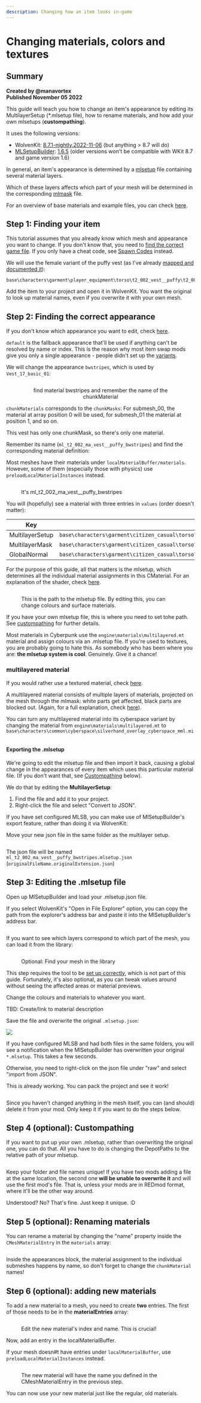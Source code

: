 ```yaml
---
description: Changing how an item looks in-game
---
```


# Changing materials, colors and textures

## Summary <a href="#summary" id="summary"></a>

**Created by @manavortex**\
**Published November 05 2022**

This guide will teach you how to change an item's appearance by editing its MultilayerSetup (\*.mlsetup file), how to rename materials, and how add your own mlsetups (**custompathing**).

It uses the following versions:

* WolvenKit: [8.7.1-nightly.2022-11-06](https://github.com/WolvenKit/WolvenKit/compare/8.7.1-nightly.2022-11-05...8.7.1-nightly.2022-11-06) (but anything > 8.7 will do)
* [MLSetupBuilder](../../../modding-know-how/modding-tools/mlsetup-builder.md): [1.6.5](https://github.com/Neurolinked/MlsetupBuilder) (older versions won't be compatible with WKit 8.7 and game version 1.6)


In general, an item's appearance is determined by a [mlsetup](../../../modding-know-how/modding-cyberpunk-2077/materials-how-to-configure-them/multilayered.md#what-is-the-mlsetup) file containing several material layers.&#x20;

Which of these layers affects which part of your mesh will be determined in the corresponding [mlmask](../../../modding-know-how/modding-cyberpunk-2077/materials-how-to-configure-them/multilayered.md#what-is-the-mlmask) file.



For an overview of base materials and example files, you can check [here](../../../modding-know-how/references-lists-and-overviews/cheat-sheet-materials.md).


## **Step 1: Finding your item**


This tutorial assumes that you already know which mesh and appearance you want to change. If you don't know that, you need to [find the correct game file](replace-a-player-item-with-an-npc-item.md#summary). If you only have a cheat code, see [Spawn Codes](../../../modding-know-how/references-lists-and-overviews/equipment/spawn-codes-baseids-hashes.md#the-.app) instead.


We will use the female variant of the puffy vest (as I've already [mapped and documented it](../../../modding-know-how/references-lists-and-overviews/equipment/variants-and-appearances.md#reinforced-puffer-vest-4-variants)):

```
base\characters\garment\player_equipment\torso\t2_002_vest__puffy\t2_002_pwa_vest__puffy.mesh
```


Add the item to your project and open it in WolvenKit. You want the original to look up material names, even if you overwrite it with your own mesh.


## Step 2: Finding the correct appearance


If you don't know which appearance you want to edit, check [here](../../../modding-know-how/references-lists-and-overviews/equipment/spawn-codes-baseids-hashes.md#the-.app).&#x20;

`default` is the fallback appearance that'll be used if anything can't be resolved by name or index. This is the reason why most item swap mods give you only a single appearance - people didn't set up the [variants](replace-a-player-item-with-an-npc-item.md).


We will change the appearance `bwstripes`, which is used by `Vest_17_basic_01`:

<div align="center">

<figure><img src="../../../.gitbook/assets/image (25).png" alt=""><figcaption><p>find material bwstripes and remember the name of the chunkMaterial</p></figcaption></figure>

</div>


`chunkMaterials` corresponds to the `chunkMasks`: For submesh\_00, the material at array position 0 will be used, for submesh\_01 the material at position 1, and so on.


This vest has only one chunkMask, so there's only one material.&#x20;

Remember its name (`ml_t2_002_ma_vest__puffy_bwstripes`) and find the corresponding material definition:


Most meshes have their materials under `localMaterialBuffer/materials`. However, some of them (especially those with physics) use `preloadLocalMaterialInstances` instead.


<figure><img src="../../../.gitbook/assets/image (3) (3).png" alt=""><figcaption><p>It's ml_t2_002_ma_vest__puffy_bwstripes</p></figcaption></figure>

You will (hopefully) see a material with three entries in `values` (order doesn't matter):

<table><thead><tr><th width="213">Key</th><th>Value (DepotPath)</th></tr></thead><tbody><tr><td>MultilayerSetup</td><td><code>base\characters\garment\citizen_casual\torso\t2_002_vest__puffy\textures\ml_t2_002_ma_vest__puffy_bwstripes.mlsetup</code></td></tr><tr><td>MultilayerMask</td><td><code>base\characters\garment\citizen_casual\torso\t2_002_vest__puffy\textures\ml_t2_002_ma_vest__puffy_default.mlmask</code></td></tr><tr><td>GlobalNormal</td><td><code>base\characters\garment\citizen_casual\torso\t2_002_vest__puffy\textures\t2_002_ma_vest__puffy_n01.xbm</code></td></tr></tbody></table>

For the purpose of this guide, all that matters is the mlsetup, which determines all the individual material assignments in this CMaterial. For an explanation of the shader, check [here](../../../modding-know-how/modding-cyberpunk-2077/materials-how-to-configure-them/multilayered.md).

<figure><img src="../../../.gitbook/assets/image (14) (1).png" alt=""><figcaption><p>This is the path to the mlsetup file. By editing this, you can change colours and surface materials.</p></figcaption></figure>


If you have your own mlsetup file, this is where you need to set tohe path. See [custompathing](changing-materials-colors-and-textures.md#step-4-optional-custompathing) for further details.



Most materials in Cyberpunk use the `engine\materials\multilayered.mt` material and assign colours via an .mlsetup file. If you're used to textures, you are probably going to hate this. As somebody who has been where you are: **the mlsetup system is cool**. Genuinely. Give it a chance!&#x20;


### multilayered material&#x20;


If you would rather use a textured material, check [here](changing-materials-colors-and-textures.md#other-materials-textured).


A multilayered material consists of multiple layers of materials, projected on the mesh through the mlmask: white parts get affected, black parts are blocked out. (Again, for a full explanation, check [here](../../../modding-know-how/modding-cyberpunk-2077/materials-how-to-configure-them/multilayered.md)).&#x20;


You can turn any multilayered material into its cyberspace variant by changing the material from `engine\materials\multilayered.mt` to `base\characters\common\cyberspace\silverhand_overlay_cyberspace_mml.mi`


<figure><img src="../../../.gitbook/assets/multilayered.png" alt=""><figcaption></figcaption></figure>

#### Exporting the .mlsetup

We're going to edit the mlsetup file and then import it back, causing a global change in the appearances of every item which uses this particular material file. (If you don't want that, see [Custompathing](changing-materials-colors-and-textures.md#step-4-optional-custompathing) below).

We do that by editing the **MultilayerSetup**:

1. Find the file and add it to your project.
2. Right-click the file and select "Convert to JSON".


If you have set configured MLSB, you can make use of MlSetupBuilder's export feature, rather than doing it via WolvenKit:


Move your new json file in the same folder as the multilayer setup.&#x20;

<figure><img src="../../../.gitbook/assets/image (22) (1).png" alt=""><figcaption></figcaption></figure>


The json file will be named `ml_t2_002_ma_vest__puffy_bwstripes.mlsetup.json` (`originalFileName.originalExtension.json`)&#x20;


## Step 3: Editing the .mlsetup file

Open up MlSetupBuilder and load your .mlsetup.json file.


If you select WolvenKit's "Open in File Explorer" option, you can copy the path from the explorer's address bar and paste it into the MlSetupBuilder's address bar.


<figure><img src="../../../.gitbook/assets/image (18).png" alt=""><figcaption></figcaption></figure>

If you want to see which layers correspond to which part of the mesh, you can load it from the library:

<figure><img src="https://i.imgur.com/nNmwlBD.png" alt=""><figcaption><p>Optional: Find your mesh in the library</p></figcaption></figure>


This step requires the tool to be [set up correctly](../../../modding-know-how/modding-tools/mlsetup-builder.md), which is not part of this guide. Fortunately, it's also optional, as you can tweak values around without seeing the affected areas or material previews.


Change the colours and materials to whatever you want.


TBD: Create/link to material description


Save the file and overwrite the original `.mlsetup.json`:

![](<../../../.gitbook/assets/image (11) (1) (1).png>)

If you have configured MLSB and had both files in the same folders, you will see a notification when the MlSetupBuilder has overwritten your original `*.mlsetup`. This takes a few seconds.

Otherwise, you need to right-click on the json file under "raw" and select "import from JSON".


This is already working. You can pack the project and see it work!


<figure><img src="../../../.gitbook/assets/image (1) (3).png" alt=""><figcaption></figcaption></figure>


Since you haven't changed anything in the mesh itself, you can (and should) delete it from your mod. Only keep it if you want to do the steps below.


## Step 4 (optional): Custompathing

If you want to put up your own .mlsetup, rather than overwriting the original one, you can do that. All you have to do is changing the DepotPaths to the relative path of your mlsetup.

<figure><img src="../../../.gitbook/assets/image (7) (1).png" alt=""><figcaption></figcaption></figure>


Keep your folder and file names unique! If you have two mods adding a file at the same location, the second one **will be unable to overwrite it** and will use the first mod's file. That is, unless your mods are in REDmod format, where it'll be the other way around.&#x20;

Understood? No? That's fine. Just keep it unique. :D


## Step 5 (optional): Renaming materials

You can rename a material by changing the "name" property inside the `CMeshMaterialEntry` in the `materials` array:&#x20;

<figure><img src="../../../.gitbook/assets/image (4) (3).png" alt=""><figcaption></figcaption></figure>


Inside the appearances block, the material assignment to the individual submeshes happens by name, so don't forget to change the `chunkMaterial` names!


## Step 6 (optional): adding new materials

To add a new material to a mesh, you need to create **two** entries. The first of those needs to be in the **materialEntries** array:

<figure><img src="../../../.gitbook/assets/item_appearance_add_name_step_1.png" alt=""><figcaption><p>Edit the new material's index and name. This is crucial!</p></figcaption></figure>

Now, add an entry in the localMaterialBuffer.


If your mesh doesn#t have entries under `localMaterialBuffer`, use `preloadLocalMaterialInstances`  instead.


<figure><img src="../../../.gitbook/assets/editing_material_adding_entry (2).png" alt=""><figcaption><p>The new material will have the name you defined in the CMeshMaterialEntry in the previous step.</p></figcaption></figure>

You can now use your new material just like the regular, old materials.
